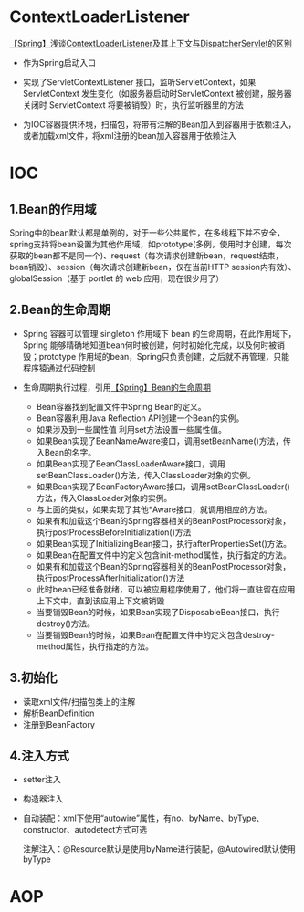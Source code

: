 # ContextLoaderListener

[【Spring】浅谈ContextLoaderListener及其上下文与DispatcherServlet的区别](https://www.cnblogs.com/weknow619/p/6341395.html "")

* 作为Spring启动入口

* 实现了ServletContextListener 接口，监听ServletContext，如果 ServletContext 发生变化（如服务器启动时ServletContext 被创建，服务器关闭时 ServletContext 将要被销毁）时，执行监听器里的方法
* 为IOC容器提供环境，扫描包，将带有注解的Bean加入到容器用于依赖注入，或者加载xml文件，将xml注册的bean加入容器用于依赖注入

# IOC

## 1.Bean的作用域

Spring中的bean默认都是单例的，对于一些公共属性，在多线程下并不安全，spring支持将bean设置为其他作用域，如prototype(多例，使用时才创建，每次获取的bean都不是同一个)、request（每次请求创建新bean，request结束，bean销毁）、session（每次请求创建新bean，仅在当前HTTP session内有效）、globalSession（基于 portlet 的 web 应用，现在很少用了）

## 2.Bean的生命周期

* Spring 容器可以管理 singleton 作用域下 bean 的生命周期，在此作用域下，Spring 能够精确地知道bean何时被创建，何时初始化完成，以及何时被销毁；prototype 作用域的bean，Spring只负责创建，之后就不再管理，只能程序猿通过代码控制

* 生命周期执行过程，引用[【Spring】Bean的生命周期](https://yemengying.com/2016/07/14/spring-bean-life-cycle/ "")
  * Bean容器找到配置文件中Spring Bean的定义。
  * Bean容器利用Java Reflection API创建一个Bean的实例。
  * 如果涉及到一些属性值 利用set方法设置一些属性值。
  * 如果Bean实现了BeanNameAware接口，调用setBeanName()方法，传入Bean的名字。
  * 如果Bean实现了BeanClassLoaderAware接口，调用setBeanClassLoader()方法，传入ClassLoader对象的实例。
  * 如果Bean实现了BeanFactoryAware接口，调用setBeanClassLoader()方法，传入ClassLoader对象的实例。
  * 与上面的类似，如果实现了其他*Aware接口，就调用相应的方法。
  * 如果有和加载这个Bean的Spring容器相关的BeanPostProcessor对象，执行postProcessBeforeInitialization()方法
  * 如果Bean实现了InitializingBean接口，执行afterPropertiesSet()方法。
  * 如果Bean在配置文件中的定义包含init-method属性，执行指定的方法。
  * 如果有和加载这个Bean的Spring容器相关的BeanPostProcessor对象，执行postProcessAfterInitialization()方法
  * 此时bean已经准备就绪，可以被应用程序使用了，他们将一直驻留在应用上下文中，直到该应用上下文被销毁
  * 当要销毁Bean的时候，如果Bean实现了DisposableBean接口，执行destroy()方法。
  * 当要销毁Bean的时候，如果Bean在配置文件中的定义包含destroy-method属性，执行指定的方法。

## 3.初始化

* 读取xml文件/扫描包类上的注解
* 解析BeanDefinition
* 注册到BeanFactory

## 4.注入方式

* setter注入

* 构造器注入

* 自动装配：xml下使用“autowire”属性，有no、byName、byType、constructor、autodetect方式可选

  注解注入：@Resource默认是使用byName进行装配，@Autowired默认使用byType

# AOP

